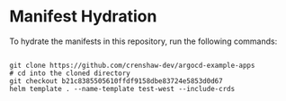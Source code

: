 
# Manifest Hydration

To hydrate the manifests in this repository, run the following commands:

```shell

git clone https://github.com/crenshaw-dev/argocd-example-apps
# cd into the cloned directory
git checkout b21c8385505610ffdf9158dbe83724e5853d0d67
helm template . --name-template test-west --include-crds
```
